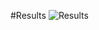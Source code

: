 #Results
![Results](https://github.com/user-attachments/assets/493994a4-5e94-48c9-991b-9f98cca6bc76)
